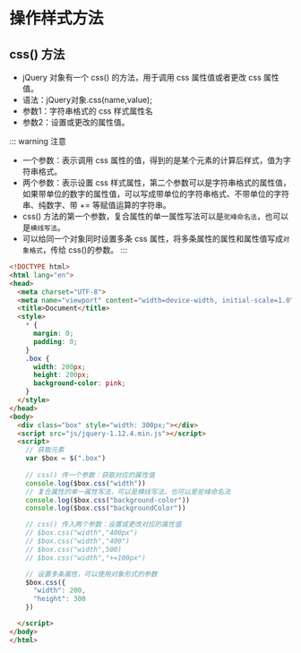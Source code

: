 # 操作样式方法

## css() 方法
- jQuery 对象有一个 css() 的方法，用于调用 css 属性值或者更改 css 属性值。
- 语法：jQuery对象.css(name,value);
- 参数1：字符串格式的 css 样式属性名
- 参数2：设置或更改的属性值。

::: warning 注意
- 一个参数：表示调用 css 属性的值，得到的是某个元素的计算后样式，值为字符串格式。
- 两个参数：表示设置 css 样式属性，第二个参数可以是字符串格式的属性值，如果带单位的数字的属性值，可以写成带单位的字符串格式、不带单位的字符串、纯数字、带 += 等赋值运算的字符串。
- css() 方法的第一个参数，复合属性的单一属性写法可以是`驼峰命名法`，也可以是`横线写法`。
- 可以给同一个对象同时设置多条 css 属性，将多条属性的属性和属性值写成`对象格式`，传给 css()的参数。
:::


```html
<!DOCTYPE html>
<html lang="en">
<head>
  <meta charset="UTF-8">
  <meta name="viewport" content="width=device-width, initial-scale=1.0">
  <title>Document</title>
  <style>
    * {
      margin: 0;
      padding: 0;
    }
    .box {
      width: 200px;
      height: 200px;
      background-color: pink;
    }
  </style>
</head>
<body>
  <div class="box" style="width: 300px;"></div>
  <script src="js/jquery-1.12.4.min.js"></script>
  <script>
    // 获取元素
    var $box = $(".box")
    
    // css() 传一个参数：获取对应的属性值
    console.log($box.css("width"))
    // 复合属性的单一属性写法，可以是横线写法，也可以是驼峰命名法
    console.log($box.css("background-color"))
    console.log($box.css("backgroundColor"))

    // css() 传入两个参数：设置或更改对应的属性值
    // $box.css("width","400px")
    // $box.css("width","400")
    // $box.css("width",500)
    // $box.css("width","+=100px")

    // 设置多条属性，可以使用对象形式的参数
    $box.css({
      "width": 200,
      "height": 300
    })

  </script>
</body>
</html>
```